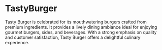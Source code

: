 # TastyBurger
Tasty Burger is celebrated for its mouthwatering burgers crafted from premium ingredients. It provides a lively dining ambiance ideal for enjoying gourmet burgers, sides, and beverages. With a strong emphasis on quality and customer satisfaction, Tasty Burger offers a delightful culinary experience.
